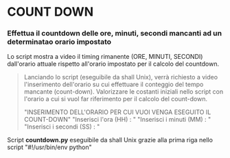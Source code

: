 # COUNT DOWN
### Effettua il countdown delle ore, minuti, secondi mancanti ad un determinatao orario impostato


Lo script mostra a video il timing rimanente (ORE, MINUTI, SECONDI) dall'orario attuale rispetto all'orario impostato per il calcolo del countdown.

>Lanciando lo script (eseguibile da shall Unix), verrà richiesto a video l'inserimento dell'orario su cui effettuare il conteggio del tempo mancante (count-down). Valorizzare le costanti iniziali nello script con l'orario a cui si vuol far riferimento per il calcolo del count-down.
>
> "INSERIMENTO DELL'ORARIO PER CUI VUOI VENGA ESEGUITO IL COUNT-DOWN"
> "Inserisci l'ora (HH) : "
> "Inserisci i minuti (MM) : "
> "Inserisci i secondi (SS) : "

Script **countdown.py** eseguibile da shall Unix grazie alla prima riga nello script "#!/usr/bin/env python"
